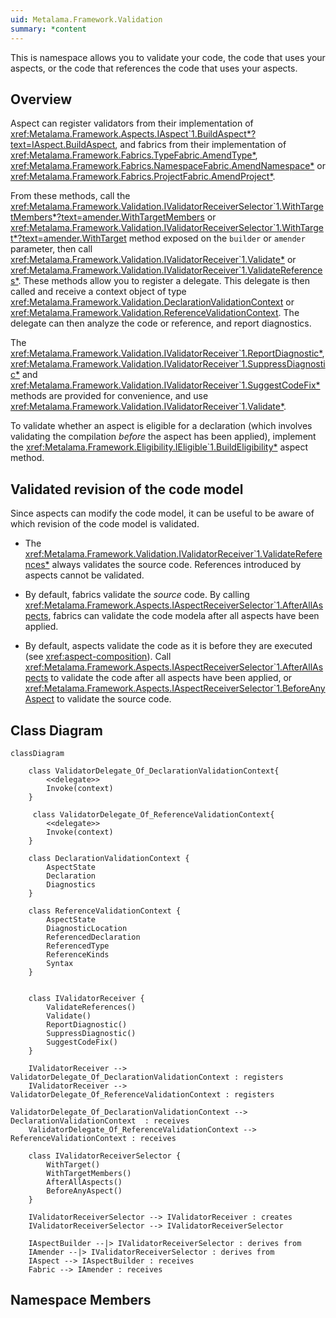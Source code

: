 ```yaml
---
uid: Metalama.Framework.Validation
summary: *content
---
```

This is namespace allows you to validate your code, the code that uses your aspects, or the code that references the code that uses your aspects.

## Overview

Aspect can register validators from their implementation of <xref:Metalama.Framework.Aspects.IAspect`1.BuildAspect*?text=IAspect.BuildAspect>, and fabrics from their implementation of <xref:Metalama.Framework.Fabrics.TypeFabric.AmendType*>, <xref:Metalama.Framework.Fabrics.NamespaceFabric.AmendNamespace*> or <xref:Metalama.Framework.Fabrics.ProjectFabric.AmendProject*>. 

From these methods, call the <xref:Metalama.Framework.Validation.IValidatorReceiverSelector`1.WithTargetMembers*?text=amender.WithTargetMembers> or <xref:Metalama.Framework.Validation.IValidatorReceiverSelector`1.WithTarget*?text=amender.WithTarget> method exposed on the `builder` or `amender` parameter, then call <xref:Metalama.Framework.Validation.IValidatorReceiver`1.Validate*> or <xref:Metalama.Framework.Validation.IValidatorReceiver`1.ValidateReferences*>. These methods allow you to register a delegate. This delegate is then called and receive a context object of type <xref:Metalama.Framework.Validation.DeclarationValidationContext> or <xref:Metalama.Framework.Validation.ReferenceValidationContext>. The delegate can then analyze the code or reference, and report diagnostics.

The <xref:Metalama.Framework.Validation.IValidatorReceiver`1.ReportDiagnostic*>, <xref:Metalama.Framework.Validation.IValidatorReceiver`1.SuppressDiagnostic*> and <xref:Metalama.Framework.Validation.IValidatorReceiver`1.SuggestCodeFix*> methods are provided for convenience, and use <xref:Metalama.Framework.Validation.IValidatorReceiver`1.Validate*>.

To validate whether an aspect is eligible for a declaration (which involves validating the compilation _before_ the aspect has been applied), implement the <xref:Metalama.Framework.Eligibility.IEligible`1.BuildEligibility*> aspect method.

## Validated revision of the code model

Since aspects can modify the code model, it can be useful to be aware of which revision of the code model is validated.

* The <xref:Metalama.Framework.Validation.IValidatorReceiver`1.ValidateReferences*> always validates the source code. References introduced by aspects cannot be validated.

* By default, fabrics validate the _source_ code. By calling <xref:Metalama.Framework.Aspects.IAspectReceiverSelector`1.AfterAllAspects>, fabrics can validate the code modela after all aspects have been applied.
  
* By default, aspects validate the code as it is before they are executed (see <xref:aspect-composition>). Call <xref:Metalama.Framework.Aspects.IAspectReceiverSelector`1.AfterAllAspects> to validate the code after all aspects have been applied, or <xref:Metalama.Framework.Aspects.IAspectReceiverSelector`1.BeforeAnyAspect> to validate the source code.


## Class Diagram

```mermaid
classDiagram

    class ValidatorDelegate_Of_DeclarationValidationContext{
        <<delegate>>
        Invoke(context)
    }

     class ValidatorDelegate_Of_ReferenceValidationContext{
        <<delegate>>
        Invoke(context)
    }

    class DeclarationValidationContext {
        AspectState
        Declaration
        Diagnostics
    }

    class ReferenceValidationContext {
        AspectState
        DiagnosticLocation
        ReferencedDeclaration
        ReferencedType
        ReferenceKinds
        Syntax
    }

    
    class IValidatorReceiver {
        ValidateReferences()
        Validate()
        ReportDiagnostic()
        SuppressDiagnostic()
        SuggestCodeFix()
    }

    IValidatorReceiver --> ValidatorDelegate_Of_DeclarationValidationContext : registers
    IValidatorReceiver --> ValidatorDelegate_Of_ReferenceValidationContext : registers

ValidatorDelegate_Of_DeclarationValidationContext --> DeclarationValidationContext  : receives
    ValidatorDelegate_Of_ReferenceValidationContext --> ReferenceValidationContext : receives

    class IValidatorReceiverSelector {
        WithTarget()
        WithTargetMembers()
        AfterAllAspects()
        BeforeAnyAspect()
    }

    IValidatorReceiverSelector --> IValidatorReceiver : creates
    IValidatorReceiverSelector --> IValidatorReceiverSelector

    IAspectBuilder --|> IValidatorReceiverSelector : derives from
    IAmender --|> IValidatorReceiverSelector : derives from
    IAspect --> IAspectBuilder : receives
    Fabric --> IAmender : receives

```

## Namespace Members